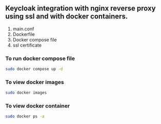 ## Keycloak integration with nginx reverse proxy using ssl and with docker containers.
1. main.conf
2. Dockerfile
3. Docker compose file
4. ssl certificate


### To run docker compose file
```sh
sudo docker compose up -d
```
### To view docker images
```sh
sudo docker images
```
### To view docker container
```sh
sudo docker ps -a
```
